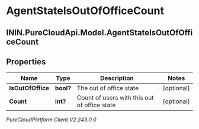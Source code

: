 # AgentStateIsOutOfOfficeCount

## ININ.PureCloudApi.Model.AgentStateIsOutOfOfficeCount

## Properties

|Name | Type | Description | Notes|
|------------ | ------------- | ------------- | -------------|
| **IsOutOfOffice** | **bool?** | The out of office state | [optional] |
| **Count** | **int?** | Count of users with this out of office state | [optional] |



_PureCloudPlatform.Client.V2 243.0.0_
